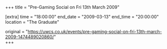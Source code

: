 +++
title = "Pre-Gaming Social on Fri 13th March 2009"

[extra]
time = "18:00:00"
end_date = "2009-03-13"
end_time = "20:00:00"
location = "The Graduate"

original = "https://uwcs.co.uk/events/pre-gaming-social-on-fri-13th-march-2009-1474489020860/"    
+++



